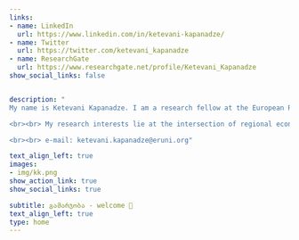 ```yaml
---
links:
- name: LinkedIn
  url: https://www.linkedin.com/in/ketevani-kapanadze/
- name: Twitter
  url: https://twitter.com/ketevani_kapanadze
- name: ResearchGate
  url: https://www.researchgate.net/profile/Ketevani_Kapanadze
show_social_links: false


description: " 
My name is Ketevani Kapanadze. I am a research fellow at the European Research University (ERUNI) in Prague. I obtained Ph.D. in Economics and Econometrics from CERGE-EI. I am a member of CERGE-EI Foundation Teaching Fellow (NY, USA) and the National Institute for Research on the Socioeconomic Impacts of Disease and Systemic Risks (SYRI).  

<br><br> My research interests lie at the intersection of regional economics, remote sensing, and spatial segregations within Europe, with a special focus on border areas. I'm interested in understanding why some areas experience better economic growth than others, particularly in how localised shocks impact local economies. To address limitations of geospatial economic data, I use modern techniques to collect unconventional data from open sources and utilize remotely sensed images, daytime and nighttime satellite imagery, in my economic analysis.

<br><br> e-mail: ketevani.kapanadze@eruni.org"

text_align_left: true
images:
- img/kk.png
show_action_link: true
show_social_links: true

subtitle: გამარჯობა - welcome 🤝
text_align_left: true
type: home
---
```

